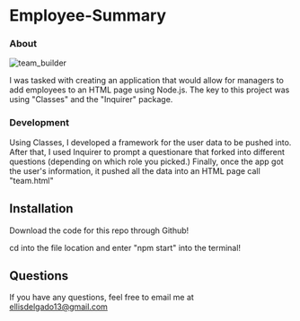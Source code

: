 # Employee-Summary


### About


![team_builder](https://user-images.githubusercontent.com/70980600/104819494-b1ac0c00-57e2-11eb-8591-07dd316d96df.png)

I was tasked with creating an application that would allow for managers to add employees to an HTML page using Node.js. The key to this project was using "Classes" and the "Inquirer" package.

### Development

Using Classes, I developed a framework for the user data to be pushed into. After that, I used Inquirer to prompt a questionare that forked into different questions (depending on which role you picked.) Finally, once the app got the user's information, it pushed all the data into an HTML page call "team.html"

## Installation

Download the code for this repo through Github!

cd into the file location and enter "npm start" into the terminal!

## Questions

If you have any questions, feel free to email me at ellisdelgado13@gmail.com


